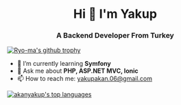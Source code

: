 #  <div align="center">  Hi 👋 I'm Yakup

### <div align="center"> A Backend Developer From Turkey
  [![Ryo-ma's github trophy](https://github-profile-trophy.vercel.app/?username=akanyakup&row=1)](https://github.com/ryo-ma/github-profile-trophy)



- 🌱 I’m currently learning <b>Symfony</b>
- 💬 Ask me about <b>PHP, ASP.NET MVC, Ionic</b>
- 📫 How to reach me: yakupakan.06@gmail.com


[![akanyakup's top languages](https://github-readme-stats.vercel.app/api/top-langs/?username=akanyakup&theme=blue-green)](https://github.com/anuraghazra/github-readme-stats)
